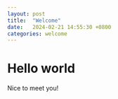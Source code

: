 ```yaml
---
layout: post
title:  "Welcome"
date:   2024-02-21 14:55:30 +0800
categories: welcome
---
```

# Hello world
Nice to meet you!